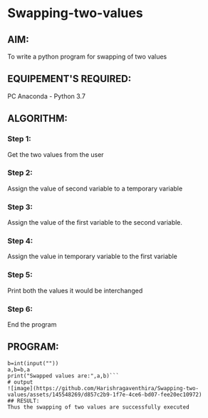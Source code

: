 # Swapping-two-values
## AIM:
To write a python program for swapping of two values
## EQUIPEMENT'S REQUIRED: 
PC
Anaconda - Python 3.7
## ALGORITHM: 
### Step 1:
Get the two values from the user
### Step 2: 
Assign the value of second variable to a temporary variable 
### Step 3: 
Assign the value of the first variable to the second variable.
### Step 4:  
Assign the value in temporary variable to the first variable
### Step 5: 
Print both the values it would be interchanged
### Step 6: 
End the program
## PROGRAM:
```a=int(input(""))
b=int(input(""))
a,b=b,a
print("Swapped values are:",a,b)```
# output
![image](https://github.com/Harishragaventhira/Swapping-two-values/assets/145548269/d857c2b9-1f7e-4ce6-bd07-fee20ec10972)
## RESULT:
Thus the swapping of two values are successfully executed



